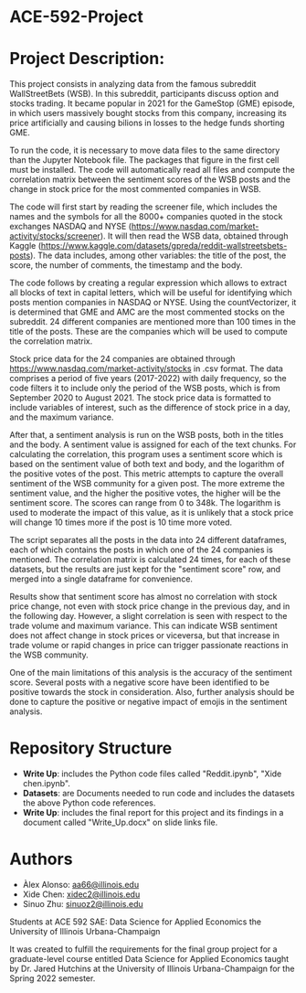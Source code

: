 # ACE-592-Project

# Project Description:
This project consists in analyzing data from the famous subreddit WallStreetBets (WSB). In this subreddit, participants discuss option and stocks trading. It became popular in 2021 for the GameStop (GME) episode, in which users massively bought stocks from this company, increasing its price artificially and causing bilions in losses to the hedge funds shorting GME.

To run the code, it is necessary to move data files to the same directory than the Jupyter Notebook file. The packages that figure in the first cell must be installed. The code will automatically read all files and compute the correlation matrix between the sentiment scores of the WSB posts and the change in stock price for the most commented companies in WSB.

The code will first start by reading the screener file, which includes the names and the symbols for all the 8000+ companies quoted in the stock exchanges NASDAQ and NYSE (https://www.nasdaq.com/market-activity/stocks/screener). It will then read the WSB data, obtained through Kaggle (https://www.kaggle.com/datasets/gpreda/reddit-wallstreetsbets-posts). The data includes, among other variables: the title of the post, the score, the number of comments, the timestamp and the body.  

The code follows by creating a regular expression which allows to extract all blocks of text in capital letters, which will be useful for identifying which posts mention companies in NASDAQ or NYSE. Using the countVectorizer, it is determined that GME and AMC are the most commented stocks on the subreddit. 24 different companies are mentioned more than 100 times in the title of the posts. These are the companies which will be used to compute the correlation matrix.

Stock price data for the 24 companies are obtained through https://www.nasdaq.com/market-activity/stocks in .csv format. The data comprises a period of five years (2017-2022) with daily frequency, so the code filters it to include only the period of the WSB posts, which is from September 2020 to August 2021. The stock price data is formatted to include variables of interest, such as the difference of stock price in a day, and the maximum variance.

After that, a sentiment analysis is run on the WSB posts, both in the titles and the body. A sentiment value is assigned for each of the text chunks. For calculating the correlation, this program uses a sentiment score which is based on the sentiment value of both text and body, and the logarithm of the positive votes of the post. This metric attempts to capture the overall sentiment of the WSB community for a given post. The more extreme the sentiment value, and the higher the positive votes, the higher will be the sentiment score. The scores can range from 0 to 348k. The logarithm is used to moderate the impact of this value, as it is unlikely that a stock price will change 10 times more if the post is 10 time more voted.

The script separates all the posts in the data into 24 different dataframes, each of which contains the posts in which one of the 24 companies is mentioned. The correlation matrix is calculated 24 times, for each of these datasets, but the results are just kept for the "sentiment score" row, and merged into a single dataframe for convenience.

Results show that sentiment score has almost no correlation with stock price change, not even with stock price change in the previous day, and in the following day. However, a slight correlation is seen with respect to the trade volume and maximum variance. This can indicate WSB sentiment does not affect change in stock prices or viceversa, but that increase in trade volume or rapid changes in price can trigger passionate reactions in the WSB community.

One of the main limitations of this analysis is the accuracy of the sentiment score. Several posts with a negative score have been identified to be positive towards the stock in consideration. 
Also, further analysis should be done to capture the positive or negative impact of emojis in the sentiment analysis.

# Repository Structure
 - **Write Up**: includes the Python code files called "Reddit.ipynb", "Xide chen.ipynb".
 - **Datasets**: are Documents needed to run code and includes the datasets the above Python code references.
 - **Write Up**: includes the final report for this project and its findings in a document called "Write_Up.docx" on slide links file. 

# Authors
 - Àlex Alonso: aa66@illinois.edu
 - Xide Chen: xidec2@illinois.edu
 - Sinuo Zhu: sinuoz2@illinois.edu

Students at ACE 592 SAE: Data Science for Applied Economics the University of Illinois Urbana-Champaign

It was created to fulfill the requirements for the final group project for a graduate-level course entitled Data Science for Applied Economics taught by Dr. Jared Hutchins at the University of Illinois Urbana-Champaign for the Spring 2022 semester.
